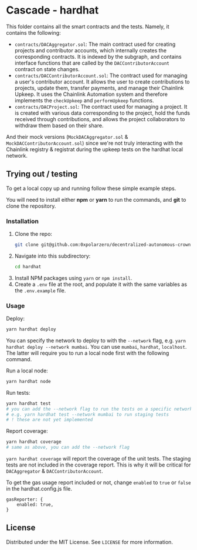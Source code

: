 # Cascade - hardhat

This folder contains all the smart contracts and the tests. Namely, it contains the following:

- `contracts/DACAggregator.sol`: The main contract used for creating projects and contributor accounts, which internally creates the corresponding contracts. It is indexed by the subgraph, and contains interface functions that are called by the `DACContributorAccount` contract on state changes.
- `contracts/DACContributorAccount.sol`: The contract used for managing a user's contributor account. It allows the user to create contributions to projects, update them, transfer payments, and manage their Chainlink Upkeep. It uses the Chainlink Automation system and therefore implements the `checkUpkeep` and `performUpkeep` functions.
- `contracts/DACProject.sol`: The contract used for managing a project. It is created with various data corresponding to the project, hold the funds received through contributions, and allows the project collaborators to withdraw them based on their share.

And their mock versions (`MockDACAggregator.sol` & `MockDACContributorAccount.sol`) since we're not truly interacting with the Chainlink registry & registrat during the upkeep tests on the hardhat local network.

## Trying out / testing

<p>To get a local copy up and running follow these simple example steps.</p>
<p>You will need to install either <strong>npm</strong> or <strong>yarn</strong> to run the commands, and <strong>git</strong> to clone the repository.</p>

### Installation

1. Clone the repo:
   ```sh
   git clone git@github.com:0xpolarzero/decentralized-autonomous-crownfunding.git
   ```
2. Navigate into this subdirectory:
   ```sh
   cd hardhat
   ```
3. Install NPM packages using `yarn` or `npm install`.
4. Create a `.env` file at the root, and populate it with the same variables as the `.env.example` file.

### Usage

Deploy:

```sh
yarn hardhat deploy
```

You can specify the network to deploy to with the `--network` flag, e.g. `yarn hardhat deploy --network mumbai`. You can use `mumbai`, `hardhat`, `localhost`. The latter will require you to run a local node first with the following command.

Run a local node:

```sh
yarn hardhat node
```

Run tests:

```sh
yarn hardhat test
# you can add the --network flag to run the tests on a specific network
# e.g. yarn hardhat test --network mumbai to run staging tests
# ! these are not yet implemented
```

Report coverage:

```sh
yarn hardhat coverage
# same as above, you can add the --network flag
```

`yarn hardhat coverage` will report the coverage of the unit tests. The staging tests are not included in the coverage report. This is why it will be critical for `DACAggregator` & `DACContributorAccount`.

To get the gas usage report included or not, change `enabled` to `true` or `false` in the hardhat.config.js file.

```properties
gasReporter: {
    enabled: true,
}
```

## License

Distributed under the MIT License. See `LICENSE` for more information.
